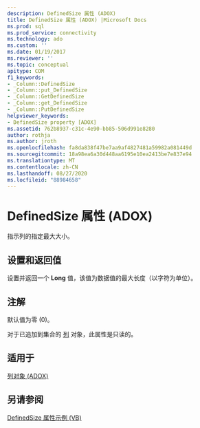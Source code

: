 ```yaml
---
description: DefinedSize 属性 (ADOX)
title: DefinedSize 属性 (ADOX) |Microsoft Docs
ms.prod: sql
ms.prod_service: connectivity
ms.technology: ado
ms.custom: ''
ms.date: 01/19/2017
ms.reviewer: ''
ms.topic: conceptual
apitype: COM
f1_keywords:
- _Column::DefinedSize
- _Column::put_DefinedSize
- _Column::GetDefinedSize
- _Column::get_DefinedSize
- _Column::PutDefinedSize
helpviewer_keywords:
- DefinedSize property [ADOX]
ms.assetid: 762b8937-c31c-4e90-bb85-506d991e8280
author: rothja
ms.author: jroth
ms.openlocfilehash: fa8da838f47be7aa9af4827481a59982a081449d
ms.sourcegitcommit: 18a98ea6a30d448aa6195e10ea2413be7e837e94
ms.translationtype: MT
ms.contentlocale: zh-CN
ms.lasthandoff: 08/27/2020
ms.locfileid: "88984658"
---
```

# <a name="definedsize-property-adox"></a>DefinedSize 属性 (ADOX)
指示列的指定最大大小。  
  
## <a name="settings-and-return-values"></a>设置和返回值  
 设置并返回一个 **Long** 值，该值为数据值的最大长度（以字符为单位）。  
  
## <a name="remarks"></a>注解  
 默认值为零 (0)。  
  
 对于已追加到集合的 [列](./column-object-adox.md) 对象，此属性是只读的。  
  
## <a name="applies-to"></a>适用于  
 [列对象 (ADOX)](./column-object-adox.md)  
  
## <a name="see-also"></a>另请参阅  
 [DefinedSize 属性示例 (VB)](./definedsize-property-example-vb.md)